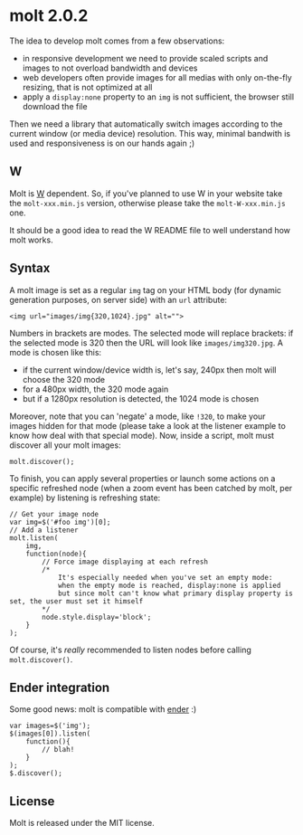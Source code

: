 molt 2.0.2
==========

The idea to develop molt comes from a few observations:

- in responsive development we need to provide scaled scripts and images to not overload bandwidth and devices
- web developers often provide images for all medias with only on-the-fly resizing, that is not optimized at all
- apply a `display:none` property to an `img` is not sufficient, the browser still download the file

Then we need a library that automatically switch images according to the current window (or media device) resolution. This way, minimal bandwith is used and responsiveness is on our hands again ;)

W
-

Molt is [W](https://github.com/pyrsmk/W) dependent. So, if you've planned to use W in your website take the `molt-xxx.min.js` version, otherwise please take the `molt-W-xxx.min.js` one.

It should be a good idea to read the W README file to well understand how molt works.

Syntax
------

A molt image is set as a regular `img` tag on your HTML body (for dynamic generation purposes, on server side) with an `url` attribute:

    <img url="images/img{320,1024}.jpg" alt="">

Numbers in brackets are modes. The selected mode will replace brackets: if the selected mode is 320 then the URL will look like `images/img320.jpg`. A mode is chosen like this:

- if the current window/device width is, let's say, 240px then molt will choose the 320 mode
- for a 480px width, the 320 mode again
- but if a 1280px resolution is detected, the 1024 mode is chosen

Moreover, note that you can 'negate' a mode, like `!320`, to make your images hidden for that mode (please take a look at the listener example to know how deal with that special mode). Now, inside a script, molt must discover all your molt images:

    molt.discover();

To finish, you can apply several properties or launch some actions on a specific refreshed node (when a zoom event has been catched by molt, per example) by listening is refreshing state:

    // Get your image node
    var img=$('#foo img')[0];
    // Add a listener
    molt.listen(
        img,
        function(node){
            // Force image displaying at each refresh
            /*
                It's especially needed when you've set an empty mode:
                when the empty mode is reached, display:none is applied
                but since molt can't know what primary display property is set, the user must set it himself
            */
            node.style.display='block';
        }
    );

Of course, it's _really_ recommended to listen nodes before calling `molt.discover()`.

Ender integration
-----------------

Some good news: molt is compatible with [ender](http://ender.no.de) :)

    var images=$('img');
    $(images[0]).listen(
        function(){
            // blah!
        }
    );
    $.discover();

License
-------

Molt is released under the MIT license.
